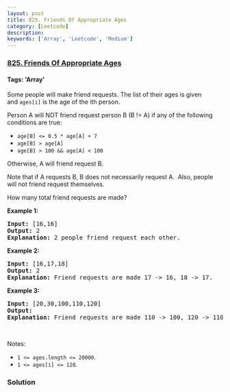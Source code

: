 ```yaml
---
layout: post
title: 825. Friends Of Appropriate Ages
category: [Leetcode]
description: 
keywords: ['Array', 'Leetcode', 'Medium']
---
```

### [825. Friends Of Appropriate Ages](https://leetcode.com/problems/friends-of-appropriate-ages)

#### Tags: 'Array'

<div class="content__u3I1 question-content__JfgR"><div><p>Some people will make friend requests. The list of their ages is given and <code>ages[i]</code> is the age of the ith person. </p>
<p>Person A will NOT friend request person B (B != A) if any of the following conditions are true:</p>
<ul>
<li><code>age[B] &lt;= 0.5 * age[A] + 7</code></li>
<li><code>age[B] &gt; age[A]</code></li>
<li><code>age[B] &gt; 100 &amp;&amp; age[A] &lt; 100</code></li>
</ul>
<p>Otherwise, A will friend request B.</p>
<p>Note that if A requests B, B does not necessarily request A.  Also, people will not friend request themselves.</p>
<p>How many total friend requests are made?</p>
<p><strong>Example 1:</strong></p>
<pre><strong>Input: </strong>[16,16]
<strong>Output: </strong>2
<strong>Explanation: </strong>2 people friend request each other.
</pre>
<p><strong>Example 2:</strong></p>
<pre><strong>Input: </strong>[16,17,18]
<strong>Output: </strong>2
<strong>Explanation: </strong>Friend requests are made 17 -&gt; 16, 18 -&gt; 17.</pre>
<p><strong>Example 3:</strong></p>
<pre><strong>Input: </strong>[20,30,100,110,120]
<strong>Output: </strong>
<strong>Explanation: </strong>Friend requests are made 110 -&gt; 100, 120 -&gt; 110, 120 -&gt; 100.
</pre>
<p> </p>
<p>Notes:</p>
<ul>
<li><code>1 &lt;= ages.length &lt;= 20000</code>.</li>
<li><code>1 &lt;= ages[i] &lt;= 120</code>.</li>
</ul>
</div></div>

### Solution
